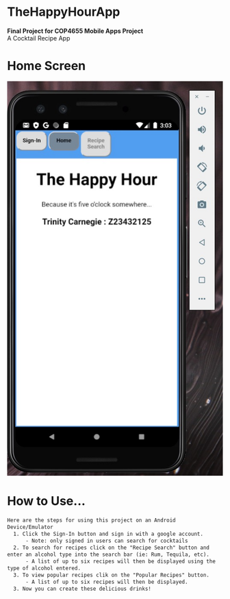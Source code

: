 # TheHappyHourApp
  **Final Project for COP4655 Mobile Apps Project**<br/>
  A Cocktail Recipe App
# Home Screen 
  ![HomeScreen](homepage.jpg)
# How to Use...
    Here are the steps for using this project on an Android Device/Emulator
      1. Click the Sign-In button and sign in with a google account.
          - Note: only signed in users can search for cocktails
      2. To search for recipes click on the "Recipe Search" button and enter an alcohol type into the search bar (ie: Rum, Tequila, etc).
          - A list of up to six recipes will then be displayed using the type of alcohol entered.
      3. To view popular recipes clik on the "Popular Recipes" button.
          - A list of up to six recipes will then be displayed.
      3. Now you can create these delicious drinks!
